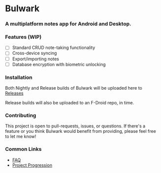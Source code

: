 # Bulwark
### A multiplatform notes app for Android and Desktop.

### Features (WIP)
- [ ] Standard CRUD note-taking functionality
- [ ] Cross-device syncing
- [ ] Export/importing notes
- [ ] Database encryption with biometric unlocking

### Installation
Both Nightly and Release builds of Bulwark will be uploaded here to [Releases](https://github.com/har-nick/Bulwark/releases)

Release builds will also be uploaded to an F-Droid repo, in time.

### Contributing
This project is open to pull-requests, issues, or questions. If there's a feature or you think Bulwark would benefit from providing, please feel free to let me know!

### Common Links
- [FAQ](https://github.com/har-nick/Bulwark/wiki/FAQ)
- [Project Progression](https://github.com/users/har-nick/projects/3)
